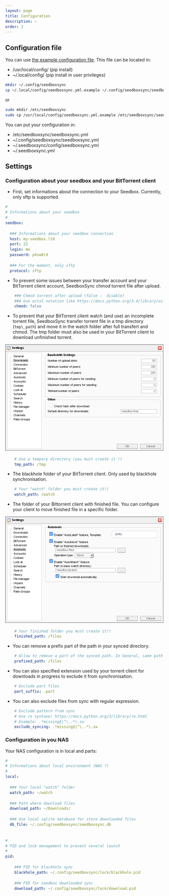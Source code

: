 ```yaml
---
layout: page
title: Configuration
description: ~
order: 2
---
```


## Configuration file

You can use [the example configuration file](https://github.com/llaumgui/seedboxsync/blob/master/config/seedboxsync.yml.example). This file can be located in:

* /usr/local/config/ (pip install)
* ~/.local/config/ (pip install in user privileges)

```bash
mkdir ~/.config/seedboxsync
cp ~/.local/config/seedboxsync.yml.example ~/.config/seedboxsync/seedboxsync.yml
```

or

```bash
sudo mkdir /etc/seedboxsync
sudo cp /usr/local/config/seedboxsync.yml.example /etc/seedboxsync/seedboxsync.yml
```

You can put your configuration in:

* /etc/seedboxsync/seedboxsync.yml
* ~/.config/seedboxsync/seedboxsync.yml
* ~/.seedboxsync/config/seedboxsync.yml
* ~/.seedboxsync.yml

## Settings

### Configuration about your seedbox and your BitTorrent client

* First, set informations about the connection to your Seedbox. Currently, only sftp is supported.

```yml
#
# Informations about your seedbox
#
seedbox:

  ### Informations about your seedbox connection
  host: my-seedbox.ltd
  port: 22
  login: me
  password: p4sw0rd

  ### For the moment, only sftp
  protocol: sftp
```

* To prevent some issues between your transfer account and your BitTorrent client account, SeedboxSync chmod torrent file after upload.

```yml
    ### Chmod torrent after upload (false :  disable)
    ### Use octal notation like https://docs.python.org/3.4/library/os.html#os.chmod
    chmod: false
```

* To prevent that your BitTorrent client watch (and use) an incomplete torrent file, SeedboxSync transfer torrent file in a tmp directory (```tmp\_path```) and move it in the watch folder after full transfert and chmod. The tmp folder must also be used in your BitTorrent client to download unfinished torrent.

![ruTorrent settings / Downloads](images/rutorrent_1.png)

```yml
    # Use a tempory directory (you must create it !)
    tmp_path: /tmp
```

* The blackhole folder of your BitTorrent client. Only used by blackhole synchronisation.

```yml
    # Your "watch" folder you must create it!)
    watch_path: /watch
```

* The folder of your Bittorrent client with finished file. You can configure your client to move finished file in a specific folder.

![ruTorrent settings / Autotools](images/rutorrent_2.png)

```yml
    # Your finished folder you must create it!)
    finished_path: /files
```

* You can remove a prefix part of the path in your synced directory.

```yml
    # Allow to remove a part of the synced path. In General, same path than "finished_path".
    prefixed_path: /files
```

* You can also specified extension used by your torrent client for downloads in progress to exclude it from synchronisation.

```yml
    # Exclude part files
    part_suffix: .part
```

* You can also exclude files from sync with regular expression.

```yml
    # Exclude pattern from sync
    # Use re syntaxe: https://docs.python.org/3/library/re.html
    # Example: .*missing$|^\..*\.sw
    exclude_syncing: .*missing$|^\..*\.sw
```

### Configuration in you NAS

Your NAS configuration is in local and parts:

```yml
#
# Informations about local environment (NAS ?)
#
local:

  ### Your local "watch" folder
  watch_path: ~/watch

  ### Path where download files
  download_path: ~/Downloads/

  ### Use local sqlite database for store downloaded files
  db_file: ~/.config/seedboxsync/seedboxsync.db


#
# PID and lock management to prevent several launch
#
pid:

    ### PID for blackhole sync
    blackhole_path: ~/.config/seedboxsync/lock/blackhole.pid

    ### PID for seedbox downloaded sync
    download_path: ~/.config/seedboxsync/lock/download.pid

```
